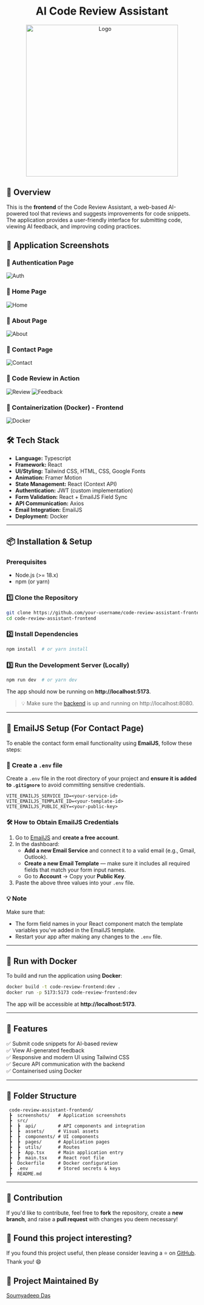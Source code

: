 <h1 align="center">AI Code Review Assistant</h1>
<p align="center">
   <img src="./screenshots/maingif.gif" alt="Logo" width="400" height="400"/>
</p>
<!-- PROJECT LOGO -->

## 🚀 Overview
This is the **frontend** of the Code Review Assistant, a web-based AI-powered tool that reviews and suggests improvements for code snippets. The application provides a user-friendly interface for submitting code, viewing AI feedback, and improving coding practices.

## 📸 Application Screenshots

### 🔹 Authentication Page
![Auth](./screenshots/authscreen.png)

### 🔹 Home Page
![Home](./screenshots/homescreen.png)

### 🔹 About Page
![About](./screenshots/aboutscreen.png)

### 🔹 Contact Page
![Contact](./screenshots/contactscreen.png)

### 🔹 Code Review in Action
![Review](./screenshots/reviewscreen.png)
![Feedback](./screenshots/feedbackscreen.png)

### 🔹 Containerization (Docker) - Frontend
![Docker](./screenshots/dockerfrontend.png)


## 🛠 Tech Stack
- **Language:** Typescript
- **Framework:** React
- **UI/Styling:** Tailwind CSS, HTML, CSS, Google Fonts
- **Animation:** Framer Motion
- **State Management:** React (Context API)
- **Authentication:** JWT (custom implementation)
- **Form Validation:** React + EmailJS Field Sync
- **API Communication:** Axios
- **Email Integration:** EmailJS
- **Deployment:** Docker

---

## 📦 Installation & Setup

### Prerequisites
- Node.js (>= 18.x)
- npm (or yarn)

### 1️⃣ Clone the Repository
```sh
git clone https://github.com/your-username/code-review-assistant-frontend.git
cd code-review-assistant-frontend
```

### 2️⃣ Install Dependencies
```sh
npm install  # or yarn install
```

### 3️⃣ Run the Development Server (Locally)
```sh
npm run dev  # or yarn dev
```
The app should now be running on **http://localhost:5173**.
>💡 Make sure the [backend](https://github.com/soumyadeep6845/code-review-assistant-backend) is up and running on http://localhost:8080.

---

## 📧 EmailJS Setup (For Contact Page)

To enable the contact form email functionality using **EmailJS**, follow these steps:

### 🔐 Create a `.env` file

Create a `.env` file in the root directory of your project and **ensure it is added to `.gitignore`** to avoid committing sensitive credentials.

```env
VITE_EMAILJS_SERVICE_ID=<your-service-id>
VITE_EMAILJS_TEMPLATE_ID=<your-template-id>
VITE_EMAILJS_PUBLIC_KEY=<your-public-key>
```

### 🛠 How to Obtain EmailJS Credentials

1. Go to [EmailJS](https://www.emailjs.com/) and **create a free account**.
2. In the dashboard:
   - **Add a new Email Service** and connect it to a valid email (e.g., Gmail, Outlook).
   - **Create a new Email Template** — make sure it includes all required fields that match your form input names.
   - Go to **Account** → Copy your **Public Key**.
3. Paste the above three values into your `.env` file.

### 💡 Note

Make sure that:

- The form field names in your React component match the template variables you’ve added in the EmailJS template.
- Restart your app after making any changes to the `.env` file.

---

## 🐳 Run with Docker

To build and run the application using **Docker**:

```sh
docker build -t code-review-frontend:dev .
docker run -p 5173:5173 code-review-frontend:dev
```
The app will be accessible at **http://localhost:5173**.

---

## 📌 Features

✅ Submit code snippets for AI-based review  
✅ View AI-generated feedback  
✅ Responsive and modern UI using Tailwind CSS  
✅ Secure API communication with the backend  
✅ Containerised using Docker  

---

## 📜 Folder Structure
```
 code-review-assistant-frontend/
 ┣  screenshots/   # Application screenshots
 ┣  src/
 ┣  ┣  api/        # API components and integration
 ┣  ┣  assets/     # Visual assets
 ┣  ┣  components/ # UI components
 ┣  ┣  pages/      # Application pages
 ┣  ┣  utils/      # Routes
 ┣  ┣  App.tsx     # Main application entry
 ┣  ┣  main.tsx    # React root file
 ┣  Dockerfile     # Docker configuration
 ┣  .env           # Stored secrets & keys
 ┣  README.md
```

---

## 🎯 Contribution

If you'd like to contribute, feel free to **fork** the repository, create a **new branch**, and raise a **pull request** with changes you deem necessary!

## 💚 Found this project interesting?

If you found this project useful, then please consider leaving a ⭐ on [GitHub](https://github.com/soumyadeep6845/code-review-assistant-frontend). Thank you! 😄

## 👨 Project Maintained By

[Soumyadeep Das](https://www.linkedin.com/in/soumya0021/)
